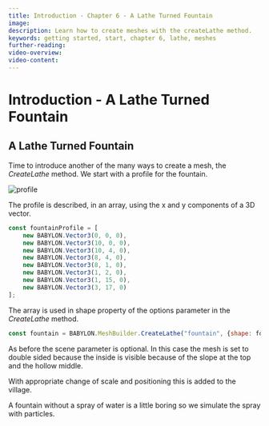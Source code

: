 ```yaml
---
title: Introduction - Chapter 6 - A Lathe Turned Fountain
image: 
description: Learn how to create meshes with the createLathe method.
keywords: getting started, start, chapter 6, lathe, meshes
further-reading:
video-overview:
video-content:
---
```


# Introduction - A Lathe Turned Fountain

## A Lathe Turned Fountain

Time to introduce another of the many ways to create a mesh, the *CreateLathe* method. We start with a profile for the fountain.

![profile](/img/getstarted/profile.png)

The profile is described, in an array, using the x and y components of a 3D vector.

```javascript
const fountainProfile = [
	new BABYLON.Vector3(0, 0, 0),
	new BABYLON.Vector3(10, 0, 0),
    new BABYLON.Vector3(10, 4, 0),
	new BABYLON.Vector3(8, 4, 0),
    new BABYLON.Vector3(8, 1, 0),
    new BABYLON.Vector3(1, 2, 0),
	new BABYLON.Vector3(1, 15, 0),
	new BABYLON.Vector3(3, 17, 0)
];
```

The array is used in shape property of the options parameter in the *CreateLathe* method.

```javascript
const fountain = BABYLON.MeshBuilder.CreateLathe("fountain", {shape: fountainProfile, sideOrientation: BABYLON.Mesh.DOUBLESIDE}, scene);
```

As before the scene parameter is optional. In this case the mesh is set to double sided because the inside is visible because of the slope at the top and the hollow middle.

<Playground id="#TC31NV#3" title="Basic Lathe Fountain" description="Use the createLathe method to create a fountain." image="/img/playgroundsAndNMEs/gettingStartedLathe1.jpg"/>

With appropriate change of scale and positioning this is added to the village.

<Playground id="#KBS9I5#91" title="Add the Fountain" description="Add the fountain into the village." image="/img/playgroundsAndNMEs/gettingStartedLathe2.jpg"/>

A fountain without a spray of water is a little boring so we simulate the spray with particles.
